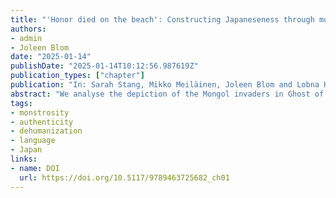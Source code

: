 ```yaml
---
title: "'Honor died on the beach': Constructing Japaneseness through monstrosity in Ghost of Tsushima"
authors:
- admin
- Joleen Blom
date: "2025-01-14"
publishDate: "2025-01-14T10:12:56.987619Z"
publication_types: ["chapter"]
publication: "In: Sarah Stang, Mikko Meiläinen, Joleen Blom and Lobna Hassan (Eds.), *Monstrosity in games and play: A multidisciplinary examination of the monstrous in contemporary cultures*"
abstract: "We analyse the depiction of the Mongol invaders in Ghost of Tsushima (Sucker Punch Productions, 2020) through the lens of monstrosity, showing how their depiction is used as a frame to construct a notion of “pure” Japanese identity. To underscore how the Japanese in the game are “pure,” the Mongols are dehumanized and made monstrous through various devices, such as a language barrier, a collection of cultural Mongol artefacts, and their brute force as invaders polluting the established community. Positioned between the categories of “pure” and the “monstrous” is the player character, Jin, a liminal figure who blurs these two categories. Highlighting these depictions of the Japanese, nature, the Mongols and Jin, we consider how the construction of a pure Japan works in favour of bolstering the country’s national reputation."
tags:
- monstrosity
- authenticity
- dehumanization
- language
- Japan
links:
- name: DOI
  url: https://doi.org/10.5117/9789463725682_ch01
---
```

